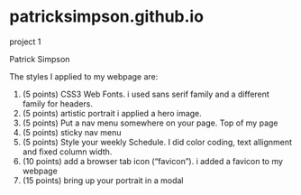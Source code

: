 # patricksimpson.github.io
project 1

Patrick Simpson

The styles I applied to my webpage are:
1.    (5 points) CSS3 Web Fonts. i used sans serif family and a different family for headers.
2.    (5 points) artistic portrait i applied a hero image.
4.    (5 points) Put a nav menu somewhere on your page. Top of my page
7.    (5 points) sticky nav menu
11.   (5 points) Style your weekly Schedule. I did color coding, text allignment and fixed column width. 
13.   (10 points) add a browser tab icon (“favicon”). i added a favicon to my webpage
14.   (15 points) bring up your portrait in a modal